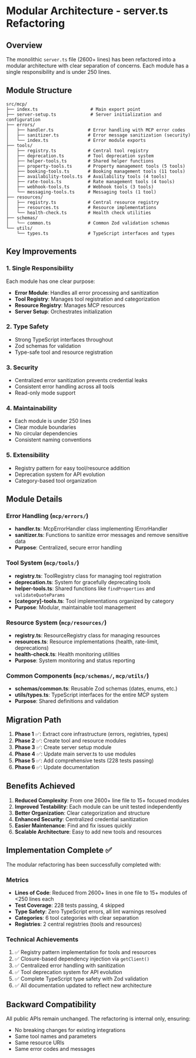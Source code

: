 # Modular Architecture - server.ts Refactoring

## Overview

The monolithic `server.ts` file (2600+ lines) has been refactored into a modular architecture with clear separation of concerns. Each module has a single responsibility and is under 250 lines.

## Module Structure

```
src/mcp/
├── index.ts                    # Main export point
├── server-setup.ts             # Server initialization and configuration
├── errors/
│   ├── handler.ts             # Error handling with MCP error codes
│   ├── sanitizer.ts           # Error message sanitization (security)
│   └── index.ts               # Error module exports
├── tools/
│   ├── registry.ts            # Central tool registry
│   ├── deprecation.ts         # Tool deprecation system
│   ├── helper-tools.ts        # Shared helper functions
│   ├── property-tools.ts      # Property management tools (5 tools)
│   ├── booking-tools.ts       # Booking management tools (11 tools)
│   ├── availability-tools.ts  # Availability tools (4 tools)
│   ├── rate-tools.ts          # Rate management tools (4 tools)
│   ├── webhook-tools.ts       # Webhook tools (3 tools)
│   └── messaging-tools.ts     # Messaging tools (1 tool)
├── resources/
│   ├── registry.ts            # Central resource registry
│   ├── resources.ts           # Resource implementations
│   └── health-check.ts        # Health check utilities
├── schemas/
│   └── common.ts              # Common Zod validation schemas
└── utils/
    └── types.ts               # TypeScript interfaces and types
```

## Key Improvements

### 1. Single Responsibility
Each module has one clear purpose:
- **Error Module**: Handles all error processing and sanitization
- **Tool Registry**: Manages tool registration and categorization
- **Resource Registry**: Manages MCP resources
- **Server Setup**: Orchestrates initialization

### 2. Type Safety
- Strong TypeScript interfaces throughout
- Zod schemas for validation
- Type-safe tool and resource registration

### 3. Security
- Centralized error sanitization prevents credential leaks
- Consistent error handling across all tools
- Read-only mode support

### 4. Maintainability
- Each module is under 250 lines
- Clear module boundaries
- No circular dependencies
- Consistent naming conventions

### 5. Extensibility
- Registry pattern for easy tool/resource addition
- Deprecation system for API evolution
- Category-based tool organization

## Module Details

### Error Handling (`mcp/errors/`)
- **handler.ts**: McpErrorHandler class implementing IErrorHandler
- **sanitizer.ts**: Functions to sanitize error messages and remove sensitive data
- **Purpose**: Centralized, secure error handling

### Tool System (`mcp/tools/`)
- **registry.ts**: ToolRegistry class for managing tool registration
- **deprecation.ts**: System for gracefully deprecating tools
- **helper-tools.ts**: Shared functions like `findProperties` and `validateQuoteParams`
- **[category]-tools.ts**: Tool implementations organized by category
- **Purpose**: Modular, maintainable tool management

### Resource System (`mcp/resources/`)
- **registry.ts**: ResourceRegistry class for managing resources
- **resources.ts**: Resource implementations (health, rate-limit, deprecations)
- **health-check.ts**: Health monitoring utilities
- **Purpose**: System monitoring and status reporting

### Common Components (`mcp/schemas/`, `mcp/utils/`)
- **schemas/common.ts**: Reusable Zod schemas (dates, enums, etc.)
- **utils/types.ts**: TypeScript interfaces for the entire MCP system
- **Purpose**: Shared definitions and validation

## Migration Path

1. **Phase 1** ✅: Extract core infrastructure (errors, registries, types)
2. **Phase 2** ✅: Create tool and resource modules
3. **Phase 3** ✅: Create server setup module
4. **Phase 4** ✅: Update main server.ts to use modules
5. **Phase 5** ✅: Add comprehensive tests (228 tests passing)
6. **Phase 6** ✅: Update documentation

## Benefits Achieved

1. **Reduced Complexity**: From one 2600+ line file to 15+ focused modules
2. **Improved Testability**: Each module can be unit tested independently
3. **Better Organization**: Clear categorization and structure
4. **Enhanced Security**: Centralized credential sanitization
5. **Easier Maintenance**: Find and fix issues quickly
6. **Scalable Architecture**: Easy to add new tools and resources

## Implementation Complete ✅

The modular refactoring has been successfully completed with:

### Metrics
- **Lines of Code**: Reduced from 2600+ lines in one file to 15+ modules of <250 lines each
- **Test Coverage**: 228 tests passing, 4 skipped
- **Type Safety**: Zero TypeScript errors, all lint warnings resolved
- **Categories**: 6 tool categories with clear separation
- **Registries**: 2 central registries (tools and resources)

### Technical Achievements
1. ✅ Registry pattern implementation for tools and resources
2. ✅ Closure-based dependency injection via `getClient()`
3. ✅ Centralized error handling with sanitization
4. ✅ Tool deprecation system for API evolution
5. ✅ Complete TypeScript type safety with Zod validation
6. ✅ All documentation updated to reflect new architecture

## Backward Compatibility

All public APIs remain unchanged. The refactoring is internal only, ensuring:
- No breaking changes for existing integrations
- Same tool names and parameters
- Same resource URIs
- Same error codes and messages